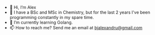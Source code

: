 - 👋 Hi, I’m Alex
- 👀 I have a BSc and MSc in Chemistry, but for the last 2 years I've been programming constantly in my spare time.
- 🌱 I’m currently learning Golang.
- 📫 How to reach me? Send me an email at bjalexandru@gmail.com 

<!---
bjralexandru/bjralexandru is a ✨ special ✨ repository because its `README.md` (this file) appears on your GitHub profile.
You can click the Preview link to take a look at your changes.
--->
